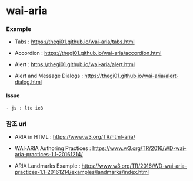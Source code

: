 # wai-aria

### Example

  - Tabs : https://thegi01.github.io/wai-aria/tabs.html

  - Accordion : https://thegi01.github.io/wai-aria/accordion.html

  - Alert : https://thegi01.github.io/wai-aria/alert.html

  - Alert and Message Dialogs : https://thegi01.github.io/wai-aria/alert-dialog.html

  #### Issue 
    - js : lte ie8


### 참조 url

 - ARIA in HTML : 
    https://www.w3.org/TR/html-aria/

 - WAI-ARIA Authoring Practices : 
    https://www.w3.org/TR/2016/WD-wai-aria-practices-1.1-20161214/
  
 - ARIA Landmarks Example : 
    https://www.w3.org/TR/2016/WD-wai-aria-practices-1.1-20161214/examples/landmarks/index.html





 
  

